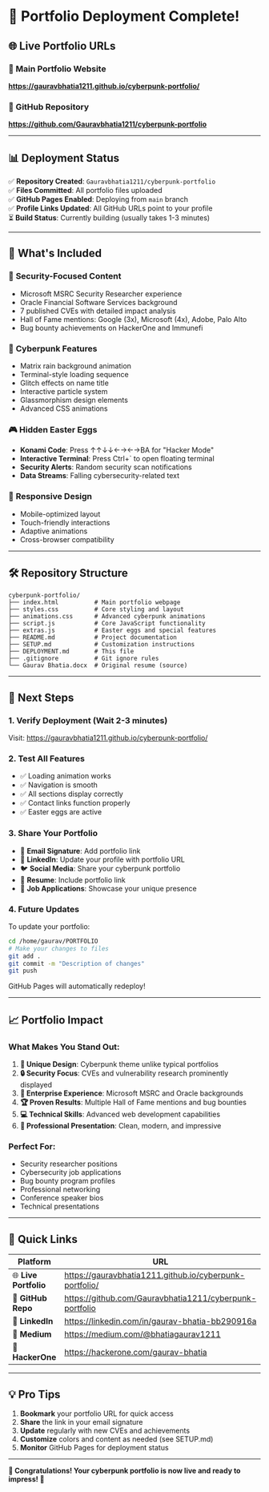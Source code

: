 # 🎉 Portfolio Deployment Complete!

## 🌐 Live Portfolio URLs

### 🔗 Main Portfolio Website
**https://gauravbhatia1211.github.io/cyberpunk-portfolio/**

### 📁 GitHub Repository
**https://github.com/Gauravbhatia1211/cyberpunk-portfolio**

---

## 📊 Deployment Status

✅ **Repository Created**: `Gauravbhatia1211/cyberpunk-portfolio`  
✅ **Files Committed**: All portfolio files uploaded  
✅ **GitHub Pages Enabled**: Deploying from `main` branch  
✅ **Profile Links Updated**: All GitHub URLs point to your profile  
⏳ **Build Status**: Currently building (usually takes 1-3 minutes)

---

## 🎯 What's Included

### 🔐 **Security-Focused Content**
- Microsoft MSRC Security Researcher experience
- Oracle Financial Software Services background
- 7 published CVEs with detailed impact analysis
- Hall of Fame mentions: Google (3x), Microsoft (4x), Adobe, Palo Alto
- Bug bounty achievements on HackerOne and Immunefi

### 🎨 **Cyberpunk Features**
- Matrix rain background animation
- Terminal-style loading sequence
- Glitch effects on name title
- Interactive particle system
- Glassmorphism design elements
- Advanced CSS animations

### 🎮 **Hidden Easter Eggs**
- **Konami Code**: Press ↑↑↓↓←→←→BA for "Hacker Mode"
- **Interactive Terminal**: Press Ctrl+` to open floating terminal
- **Security Alerts**: Random security scan notifications
- **Data Streams**: Falling cybersecurity-related text

### 📱 **Responsive Design**
- Mobile-optimized layout
- Touch-friendly interactions
- Adaptive animations
- Cross-browser compatibility

---

## 🛠️ Repository Structure

```
cyberpunk-portfolio/
├── index.html          # Main portfolio webpage
├── styles.css          # Core styling and layout
├── animations.css      # Advanced cyberpunk animations
├── script.js           # Core JavaScript functionality  
├── extras.js           # Easter eggs and special features
├── README.md           # Project documentation
├── SETUP.md            # Customization instructions
├── DEPLOYMENT.md       # This file
├── .gitignore          # Git ignore rules
└── Gaurav Bhatia.docx  # Original resume (source)
```

---

## 🚀 Next Steps

### 1. **Verify Deployment** (Wait 2-3 minutes)
Visit: https://gauravbhatia1211.github.io/cyberpunk-portfolio/

### 2. **Test All Features**
- ✅ Loading animation works
- ✅ Navigation is smooth
- ✅ All sections display correctly
- ✅ Contact links function properly
- ✅ Easter eggs are active

### 3. **Share Your Portfolio**
- 📧 **Email Signature**: Add portfolio link
- 💼 **LinkedIn**: Update your profile with portfolio URL
- 🐦 **Social Media**: Share your cyberpunk portfolio
- 📝 **Resume**: Include portfolio link
- 🤝 **Job Applications**: Showcase your unique presence

### 4. **Future Updates**
To update your portfolio:
```bash
cd /home/gaurav/PORTFOLIO
# Make your changes to files
git add .
git commit -m "Description of changes"
git push
```
GitHub Pages will automatically redeploy!

---

## 📈 Portfolio Impact

### **What Makes You Stand Out:**
1. **🎨 Unique Design**: Cyberpunk theme unlike typical portfolios
2. **🔒 Security Focus**: CVEs and vulnerability research prominently displayed  
3. **🏢 Enterprise Experience**: Microsoft MSRC and Oracle backgrounds
4. **🏆 Proven Results**: Multiple Hall of Fame mentions and bug bounties
5. **💻 Technical Skills**: Advanced web development capabilities
6. **🎯 Professional Presentation**: Clean, modern, and impressive

### **Perfect For:**
- Security researcher positions
- Cybersecurity job applications
- Bug bounty program profiles
- Professional networking
- Conference speaker bios
- Technical presentations

---

## 🔗 Quick Links

| Platform | URL |
|----------|-----|
| 🌐 **Live Portfolio** | https://gauravbhatia1211.github.io/cyberpunk-portfolio/ |
| 📁 **GitHub Repo** | https://github.com/Gauravbhatia1211/cyberpunk-portfolio |
| 💼 **LinkedIn** | https://linkedin.com/in/gaurav-bhatia-bb290916a |
| 📝 **Medium** | https://medium.com/@bhatiagaurav1211 |
| 🐛 **HackerOne** | https://hackerone.com/gaurav-bhatia |

---

## 💡 Pro Tips

1. **Bookmark** your portfolio URL for quick access
2. **Share** the link in your email signature
3. **Update** regularly with new CVEs and achievements
4. **Customize** colors and content as needed (see SETUP.md)
5. **Monitor** GitHub Pages for deployment status

---

**🎉 Congratulations! Your cyberpunk portfolio is now live and ready to impress! 🚀**
